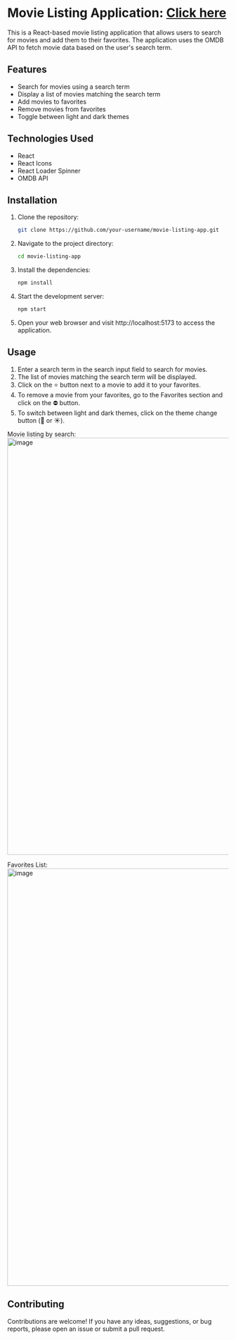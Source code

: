 # Movie Listing Application: [Click here](https://mahir-neema.github.io/movie_listing_application/)

This is a React-based movie listing application that allows users to search for movies and add them to their favorites. The application uses the OMDB API to fetch movie data based on the user's search term.

## Features

- Search for movies using a search term
- Display a list of movies matching the search term
- Add movies to favorites
- Remove movies from favorites
- Toggle between light and dark themes

## Technologies Used

- React
- React Icons
- React Loader Spinner
- OMDB API

## Installation

1. Clone the repository:

   ```bash
   git clone https://github.com/your-username/movie-listing-app.git
   
2. Navigate to the project directory:
  
   ```bash
   cd movie-listing-app
   
3. Install the dependencies:
  
   ```bash
   npm install

4. Start the development server:
  
   ```bash
   npm start
   
5. Open your web browser and visit http://localhost:5173 to access the application.


## Usage
1. Enter a search term in the search input field to search for movies.
2. The list of movies matching the search term will be displayed.
3. Click on the ⭐ button next to a movie to add it to your favorites.
4. To remove a movie from your favorites, go to the Favorites section and click on the ⛔ button.
5. To switch between light and dark themes, click on the theme change button (🌙 or ☀️). 

  Movie listing by search:
  <img width="947" alt="image" src="https://github.com/Mahir-Neema/movie_listing_application/assets/89702867/c73cb3d9-e758-446e-8cad-71a40697d609">
  
  Favorites List:
  <img width="948" alt="image" src="https://github.com/Mahir-Neema/movie_listing_application/assets/89702867/ac5d6cbe-9390-47c6-9f40-da796a6fc826">



## Contributing
Contributions are welcome! If you have any ideas, suggestions, or bug reports, please open an issue or submit a pull request.
